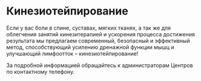 # Кинезиотейпирование

Если у вас боли в спине, суставах, мягких тканях, а так же для облегчения занятий кинезитерапией и ускорения процесса достижения результата мы предлагаем современный, безопасный и эффективный метод, способствующий усилению дренажной функции мышц и улучшающий лимфоотток – кинезиотейпирование!

За подробной информацией обращайтесь к администраторам Центров по контактному телефону.